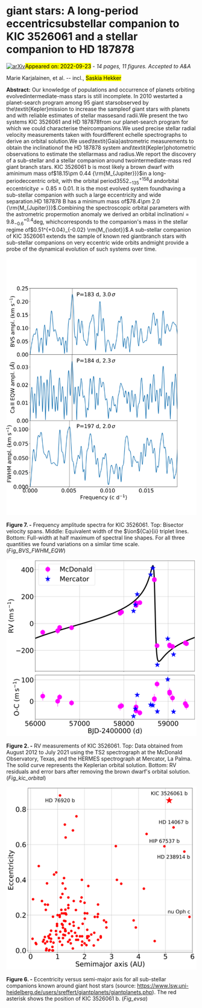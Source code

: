 <div class="macros" style="visibility:hidden;">
$\newcommand{\ensuremath}{}$
$\newcommand{\xspace}{}$
$\newcommand{\object}[1]{\texttt{#1}}$
$\newcommand{\farcs}{{.}''}$
$\newcommand{\farcm}{{.}'}$
$\newcommand{\arcsec}{''}$
$\newcommand{\arcmin}{'}$
$\newcommand{\ion}[2]{#1#2}$
$\newcommand{\textsc}[1]{\textrm{#1}}$
$\newcommand{\hl}[1]{\textrm{#1}}$</div>

<div class="macros" style="visibility:hidden;">
$\newcommand{$\ensuremath$}{}$
$\newcommand{$\xspace$}{}$
$\newcommand{$\object$}[1]{\texttt{#1}}$
$\newcommand{$\farcs$}{{.}''}$
$\newcommand{$\farcm$}{{.}'}$
$\newcommand{$\arcsec$}{''}$
$\newcommand{$\arcmin$}{'}$
$\newcommand{$\ion$}[2]{#1#2}$
$\newcommand{$\textsc$}[1]{\textrm{#1}}$
$\newcommand{$\hl$}[1]{\textrm{#1}}$</div>



<div id="title">

#  giant stars: A long-period eccentricsubstellar companion to KIC 3526061 and a stellar companion to HD 187878

</div>
<div id="comments">

[![arXiv](https://img.shields.io/badge/arXiv-2209.11096-b31b1b.svg)](https://arxiv.org/abs/2209.11096)<mark>Appeared on: 2022-09-23</mark> - _14 pages, 11 figures. Accepted to A&A_

</div>
<div id="authors">

Marie Karjalainen, et al. -- incl., <mark><mark>Saskia Hekker</mark></mark>

</div>
<div id="abstract">

**Abstract:** Our knowledge of populations and occurrence of planets orbiting evolvedintermediate-mass stars is still incomplete. In 2010 westarted a planet-search program among 95 giant starsobserved by the\textit{Kepler}mission to increase the sampleof giant stars with planets and with reliable estimates of stellar massesand radii.We present the two systems KIC 3526061 and HD 187878from our planet-search program for which we could characterise theircompanions.We used precise stellar radial velocity measurements taken with fourdifferent echelle spectrographs to derive an orbital solution.We used\textit{Gaia}astrometric measurements to obtain the inclinationof the HD 187878 system and\textit{Kepler}photometric observations to estimate the stellarmass and radius.We report the discovery of a sub-stellar and a stellar companion around twointermediate-mass red giant branch stars. KIC 3526061 b is most likely a brown dwarf with aminimum mass of$18.15\pm 0.44 {\rm{M_{Jupiter}}}$in a long-periodeccentric orbit, with the orbital period$3552_{-135}^{+158}$d andorbital eccentricity$e=0.85\pm 0.01$. It is the most evolved system foundhaving a sub-stellar companion with such a large eccentricity and wide separation.HD 187878 B has a minimum mass of$78.4\pm 2.0 {\rm{M_{Jupiter}}}$.Combining the spectroscopic orbital parameters with the astrometric propermotion anomaly we derived an orbital inclination$i=9.8^{+0.4}_{-0.6}$deg, whichcorresponds to the companion's mass in the stellar regime of$0.51^{+0.04}_{-0.02} \rm{M_{\odot}}$.A sub-stellar companion of KIC 3526061 extends the sample of known red giantbranch stars with sub-stellar companions on very eccentric wide orbits andmight provide a probe of the dynamical evolution of such systems over time.

</div>

<div id="div_fig1">

<img src="tmp_2209.11096/./fig8.png" alt="Fig7" width="100%"/>

**Figure 7. -** Frequency amplitude spectra for KIC 3526061.
Top: Bisector velocity spans. Middle: Equivalent width of the $\ion${Ca}{ii}
triplet lines. Bottom: Full-width at half maximum of spectral line shapes.
For all three quantities we found variations on a similar time scale. (*Fig_BVS_FWHM_EQW*)

</div>
<div id="div_fig2">

<img src="tmp_2209.11096/./fig2.png" alt="Fig2" width="100%"/>

**Figure 2. -** RV measurements of KIC 3526061. Top: Data obtained from
August 2012 to July 2021 using the TS2 spectrograph at the McDonald
Observatory, Texas, and the HERMES spectrograph at Mercator,
La Palma. The solid curve represents the Keplerian orbital solution.
Bottom: RV residuals and error bars
after removing the brown dwarf's orbital solution. (*Fig_kic_orbital*)

</div>
<div id="div_fig3">

<img src="tmp_2209.11096/./fig6.png" alt="Fig6" width="100%"/>

**Figure 6. -** Eccentricity versus semi-major axis for all sub-stellar companions known around
giant host stars
(source: https://www.lsw.uni-heidelberg.de/users/sreffert/giantplanets/giantplanets.php).
The red asterisk shows the position of KIC 3526061 b. (*Fig_evsa*)

</div>